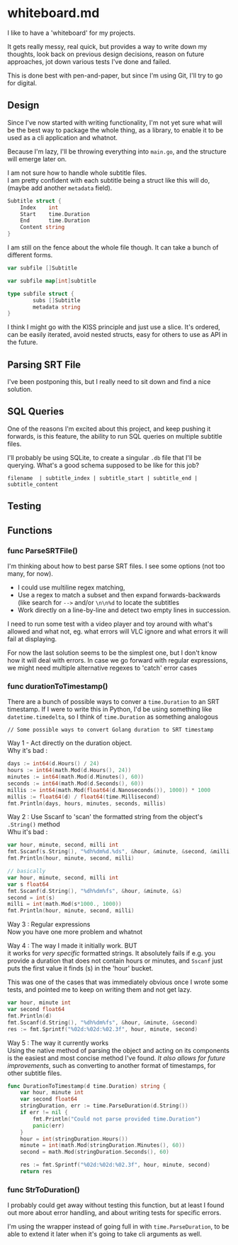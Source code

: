 

# whiteboard.md

I like to have a 'whiteboard' for my projects.

It gets really messy, real quick, but provides a way to write down my thoughts, look back on previous design decisions, reason on future approaches, jot down various tests I've done and failed.

This is done best with pen-and-paper, but since I'm using Git, I'll try to go for digital.


## Design

Since I've now started with writing functionality, I'm not yet sure what will be the best way to package the whole thing, as a library, to enable it to be used as a cli application and whatnot. 

Because I'm lazy, I'll be throwing everything into `main.go`, and the structure will emerge later on.


I am not sure how to handle whole subtitle files.    
I am pretty confident with each subtitle being a struct like this will do, (maybe add another `metadata` field).
```go
Subtitle struct {
	Index    int
	Start    time.Duration
	End      time.Duration
	Content string
}
```

I am still on the fence about the whole file though. It can take a bunch of different forms.
```go
var subfile []Subtitle

var subfile map[int]subtitle

type subfile struct {
		subs []Subtitle
		metadata string
}
```

I think I might go with the KISS principle and just use a slice.
It's ordered, can be easily iterated, avoid nested structs, easy for others to use as API in the future.

## Parsing SRT File
I've been postponing this, but I really need to sit down and find a nice solution.

## SQL Queries
One of the reasons I'm excited about this project, and keep pushing it forwards, is this feature, the ability to run SQL queries on multiple subtitle files.

I'll probably be using SQLite, to create a singular `.db` file that I'll be querying. What's a good schema supposed to be like for this job?

```
filename  | subtitle_index | subtitle_start | subtitle_end | subtitle_content
```



## Testing


## Functions

### func ParseSRTFile()
I'm thinking about how to best parse SRT files. I see some options (not too many, for now). 

- I could use multiline regex matching, 
- Use a regex to match a subset and then expand forwards-backwards (like search for `-->` and/or `\n\n%d` to locate the subtitles
- Work directly on a line-by-line and detect two empty lines in succession.

I need to run some test with a video player and toy around with what's allowed and what not, eg. what errors will VLC ignore and what errors it will fail at displaying.

For now the last solution seems to be the simplest one, but I don't know how it will deal with errors. In case we go forward with regular expressions, we might need multiple alternative regexes to 'catch' error cases

### func durationToTimestamp()

There are a bunch of possible ways to conver a `time.Duration` to an SRT timestamp. If I were to write this in Python, I'd be using something like `datetime.timedelta`, so I think of `time.Duration` as something analogous

	// Some possible ways to convert Golang duration to SRT timestamp


Way 1 - Act directly on the duration object.   
Why it's bad : 
```go
days := int64(d.Hours() / 24)
hours := int64(math.Mod(d.Hours(), 24))
minutes := int64(math.Mod(d.Minutes(), 60))
seconds := int64(math.Mod(d.Seconds(), 60))
millis := int64(math.Mod(float64(d.Nanoseconds()), 1000)) * 1000
millis := float64(d) / float64(time.Millisecond)
fmt.Println(days, hours, minutes, seconds, millis)
```

Way 2 : Use Sscanf to 'scan' the formatted string from the object's `.String()` method    
Whu it's bad :
```go
var hour, minute, second, milli int
fmt.Sscanf(s.String(), "%dh%dm%d.%ds", &hour, &minute, &second, &milli)
fmt.Println(hour, minute, second, milli)

// basically
var hour, minute, second, milli int
var s float64
fmt.Sscanf(d.String(), "%dh%dm%fs", &hour, &minute, &s)
second = int(s)
milli = int(math.Mod(s*1000., 1000))
fmt.Println(hour, minute, second, milli)
```

Way 3 : Regular expressions    
Now you have one more problem and whatnot


Way 4 : The way I made it initially work. BUT   
it works for *very specific* formatted strings. It absolutely fails if e.g. you provide a duration that does not contain hours or minutes, and `Sscanf` just puts the first value it finds (s) in the 'hour' bucket.

This was one of the cases that was immediately obvious once I wrote some tests, and pointed me to keep on writing them and not get lazy.
```go
var hour, minute int
var second float64
fmt.Println(d)
fmt.Sscanf(d.String(), "%dh%dm%fs", &hour, &minute, &second)
res := fmt.Sprintf("%02d:%02d:%02.3f", hour, minute, second)
```

Way 5 : The way it currently works     
Using the native method of parsing the object and acting on its components is the easiest and most concise method I've found.
*It also allows for future improvements*, such as converting to another format of timestamps, for other subtitle files.
```go
func DurationToTimestamp(d time.Duration) string {
	var hour, minute int
	var second float64
	stringDuration, err := time.ParseDuration(d.String())
	if err != nil {
		fmt.Println("Could not parse provided time.Duration")
		panic(err)
	}
	hour = int(stringDuration.Hours())
	minute = int(math.Mod(stringDuration.Minutes(), 60))
	second = math.Mod(stringDuration.Seconds(), 60)

	res := fmt.Sprintf("%02d:%02d:%02.3f", hour, minute, second)
	return res
```

### func StrToDuration()
I probably could get away without testing this function, but at least I found out more about error handling, and about writing tests for specific errors.

I'm using the wrapper instead of going full in with `time.ParseDuration`, to be able to extend it later when it's going to take cli arguments as well.


